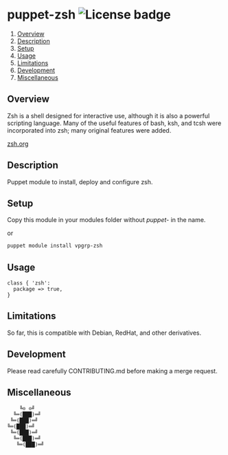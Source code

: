 # puppet-zsh ![License badge][license-img]

1. [Overview](#overview)
2. [Description](#description)
3. [Setup](#setup)
4. [Usage](#usage)
5. [Limitations](#limitations)
6. [Development](#development)
7. [Miscellaneous](#miscellaneous)

## Overview

Zsh is  a shell designed  for interactive use, although  it is also  a powerful
scripting language.   Many of the useful  features of bash, ksh,  and tcsh were
incorporated into zsh; many original features were added.

[zsh.org](http://www.zsh.org/)

## Description

Puppet module to install, deploy and configure zsh.

## Setup

Copy this module in your modules folder without *puppet-* in the name.

or

```bash
puppet module install vpgrp-zsh
```

## Usage

```puppet
class { 'zsh':
  package => true,
}
```

## Limitations

So far, this is compatible with Debian, RedHat, and other derivatives.

## Development

Please read carefully CONTRIBUTING.md before making a merge request.

## Miscellaneous

```
    ╚⊙ ⊙╝
  ╚═(███)═╝
 ╚═(███)═╝
╚═(███)═╝
 ╚═(███)═╝
  ╚═(███)═╝
   ╚═(███)═╝
```

[license-img]: https://img.shields.io/badge/license-Apache-blue.svg
